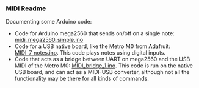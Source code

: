 ### MIDI Readme

Documenting some Arduino code:

* Code for Arduino mega2560 that sends on/off on a single note: [midi_mega2560_simple.ino](./midi_mega2560_simple.ino)
* Code for a USB native board, like the Metro M0 from Adafruit: [MIDI_7_notes.ino](./MIDI_7_notes.ino).  This code plays notes using digital inputs.
* Code that acts as a bridge between UART on mega2560 and the USB MIDI of the Metro M0: [MIDI_bridge_1.ino](./MIDI_bridge_1.ino).  This code is run on the native USB board, and can act as a MIDI-USB converter, although not all the functionality may be there for all kinds of commands.
